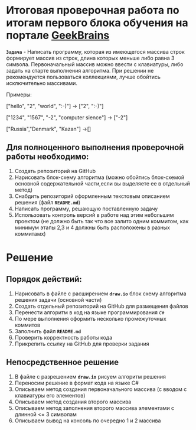# Итоговая проверочная работа по итогам первого блока обучения на портале [GeekBrains](gb.ru)

**`Задача`** - Написать программу, которая из имеющегося массива строк формирует массив из строк, длина которых меньше либо равна 3 символа. Первоначальный массив можно ввести с клавиатуры, либо задать на старте выполнения алгоритма. При решении не рекомендуется пользоваться коллекциями, лучше обойтись исключительно массивами.

Примеры:

["hello", "2", "world", ":-)"] -> ["2", ":-)"]

["1234", "1567", "-2", "computer sience"] -> ["-2"]

["Russia","Denmark", "Kazan"] ->[]

## Для полноценного выполнения проверочной работы необходимо:

1. Создать репозиторий на GitHub
2. Нарисовать блок-схему алгоритма (можно обойтись блок-схемой основной содержательной части,если вы выделяете ее в отдельный метод)
3. Снабдить репозиторий оформленным текстовым описанием решения (файл **`README.md`**)
4. Написать программу, решающую поставленную задачу
5. Использовать контроль версий в работе над этим небольшим проектом (не должно быть так что все залито одним коммитом, как минимум этапы 2,3 и 4 должны быть расположены в разных коммитамх) 
# Решение
## Порядок действий:

1. Нарисовать в файле с расширением **`draw.io`** блок схему алгоритма решения задачи (основной части)
2. Создать отдельный репозиторий на GitHub для размещения файлов
3. Перенести алгоритм в код на языке программирования *`С#`*
4. По мере выполнения оформить несколько промежуточных коммитов
5. Заполнить файл **`README.md`**
6. Проверить корректность работы кода
7. Прикрепить ссылку на GitHub для проверки задания
   
## Непосредственное решение

1. В файле с разрешением **`draw.io`** рисуем алгоритм решения
2. Переносим решение в формат кода на языке C#
3. Описываем метод создания первоначального массива (с вводом с клавиатуры его элементов)
4. Описываем метод создания второго массива 
5. Описываем метод заполнения второго массива элементами с длинной <= 3 символам
6. Описываем вывод на консоль по очередно 1 и 2 массива
   


